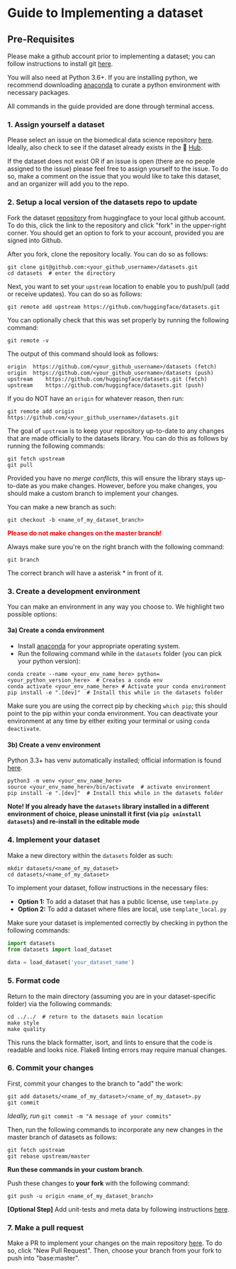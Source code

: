 # Guide to Implementing a dataset

## Pre-Requisites

Please make a github account prior to implementing a dataset; you can follow instructions to install git [here](https://git-scm.com/book/en/v2/Getting-Started-Installing-Git). 

You will also need at Python 3.6+. If you are installing python, we recommend downloading [anaconda](https://docs.anaconda.com/anaconda/install/index.html) to curate a python environment with necessary packages. 

All commands in the guide provided are done through terminal access.

### 1. **Assign yourself a dataset**

Please select an issue on the biomedical data science repository [here](https://github.com/bigscience-workshop/biomedical/issues). Ideally, also check to see if the dataset already exists in the 🤗 [Hub](https://huggingface.co/datasets). 

If the dataset does not exist OR if an issue is open (there are no people assigned to the issue) please feel free to assign yourself to the issue. To do so, make a comment on the issue that you would like to take this dataset, and an organizer will add you to the repo.

### 2. **Setup a local version of the datasets repo to update**
Fork the dataset [repository](https://github.com/huggingface/datasets) from huggingface to your local github account. To do this, click the link to the repository and click "fork" in the upper-right corner. You should get an option to fork to your account, provided you are signed into Github. 

After you fork, clone the repository locally. You can do so as follows:

    git clone git@github.com:<your_github_username>/datasets.git
    cd datasets  # enter the directory

Next, you want to set your `upstream` location to enable you to push/pull (add or receive updates). You can do so as follows:
    
    git remote add upstream https://github.com/huggingface/datasets.git

You can optionally check that this was set properly by running the following command:
    
    git remote -v 

The output of this command should look as follows:

    origin  https://github.com/<your_github_username>/datasets (fetch)
    origin  https://github.com/<your_github_username>/datasets (push)
    upstream    https://github.com/huggingface/datasets.git (fetch)
    upstream    https://github.com/huggingface/datasets.git (push)

If you do NOT have an `origin` for whatever reason, then run:

    git remote add origin https://github.com/<your_github_username>/datasets.git

The goal of `upstream` is to keep your repository up-to-date to any changes that are made officially to the datasets library. You can do this as follows by running the following commands:

    git fetch upstream
    git pull

Provided you have no *merge conflicts*, this will ensure the library stays up-to-date as you make changes. However, before you make changes, you should make a custom branch to implement your changes. 

You can make a new branch as such:

    git checkout -b <name_of_my_dataset_branch>

<p style="color:red"> <b> Please do not make changes on the master branch! </b></p>

Always make sure you're on the right branch with the following command:

    git branch

The correct branch will have a asterisk \* in front of it.

### 3. **Create a development environment** 
You can make an environment in any way you choose to. We highlight two possible options:

#### 3a) Create a conda environment

- Install [anaconda](https://docs.anaconda.com/anaconda/install/) for your appropriate operating system.
- Run the following command while in the `datasets` folder (you can pick your python version):

```
conda create --name <your_env_name_here> python=<your_python_version_here>  # Creates a conda env
conda activate <your_env_name_here> # Activate your conda environment
pip install -e ".[dev]"  # Install this while in the datasets folder
```

Make sure you are using the correct pip by checking `which pip`; this should point to the pip within your conda environment. You can deactivate your environment at any time by either exiting your terminal or using `conda deactivate`.

#### 3b) Create a venv environment

Python 3.3+ has venv automatically installed; official information is found [here](https://packaging.python.org/en/latest/guides/installing-using-pip-and-virtual-environments/).

```
python3 -m venv <your_env_name_here>
source <your_env_name_here>/bin/activate  # activate environment
pip install -e ".[dev]"  # Install this while in the datasets folder
```

**Note! If you already have the `datasets` library installed in a different environment of choice, please uninstall it first (via `pip uninstall datasets`) and re-install in the editable mode**

### 4. Implement your dataset

Make a new directory within the `datasets` folder as such: <br>

    mkdir datasets/<name_of_my_dataset>
    cd datasets/<name_of_my_dataset>

To implement your dataset, follow instructions in the necessary files:

- **Option 1:** To add a dataset that has a public license, use `template.py`
- **Option 2:** To add a dataset where files are local, use `template_local.py`

Make sure your dataset is implemented correctly by checking in python the following commands:

```python
import datasets
from datasets import load_dataset

data = load_dataset('your_dataset_name')
```
### 5. Format code 

Return to the main directory (assuming you are in your dataset-specific folder) via the following commands:

    cd ../../  # return to the datasets main location
    make style
    make quality

This runs the black formatter, isort, and lints to ensure that the code is readable and looks nice. Flake8 linting errors may require manual changes.

### 6. Commit your changes

First, commit your changes to the branch to "add" the work:

    git add datasets/<name_of_my_dataset>/<name_of_my_dataset>.py
    git commit

*Ideally, run* `git commit -m "A message of your commits"`

Then, run the following commands to incorporate any new changes in the master branch of datasets as follows:

    git fetch upstream
    git rebase upstream/master

**Run these commands in your custom branch**.

Push these changes to **your fork** with the following command:

    git push -u origin <name_of_my_dataset_branch>

**[Optional Step]** Add unit-tests and meta data by following instructions [here](https://huggingface.co/docs/datasets/share_dataset.html#adding-tests).

### 7. **Make a pull request** 

Make a PR to implement your changes on the main repository [here](https://github.com/huggingface/datasets/pulls). To do so, click "New Pull Request". Then, choose your branch from your fork to push into "base:master".

